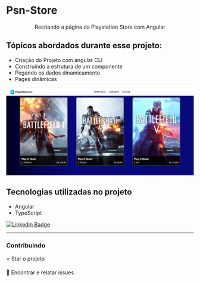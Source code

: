 # Psn-Store

<p align="center">Recriando a página da Playstation Store com Angular</p>

## Tópicos abordados durante esse projeto:
* Criação do Projeto com angular CLI
* Construindo a estrutura de um componente
* Pegando os dados dinamicamente
* Pages dinâmicas

<img src="./github/1_banner.png">


## Tecnologias utilizadas no projeto
* Angular
* TypeScript


[![Linkedin Badge](https://img.shields.io/badge/-JeanCarlo-blue?style=flat-square&logo=Linkedin&logoColor=white&link=https://www.linkedin.com/in/jeancarlotorre619b/)](https://www.linkedin.com/in/jeancarlotorre619b/)

<hr>
<h3>Contribuindo</h3>


⭐️ Star o projeto

🐛 Encontrar e relatar issues
